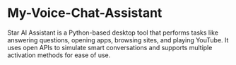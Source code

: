 # My-Voice-Chat-Assistant
Star AI Assistant is a Python-based desktop tool that performs tasks like answering questions, opening apps, browsing sites, and playing YouTube. It uses open APIs to simulate smart conversations and supports multiple activation methods for ease of use.
